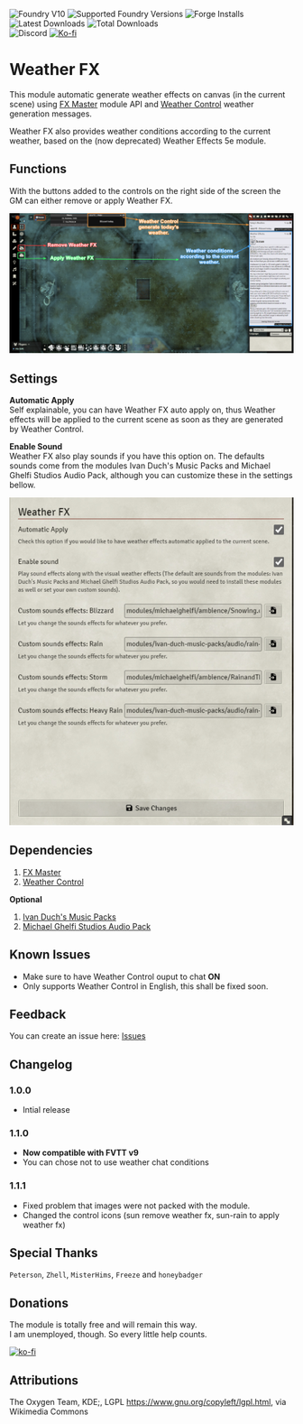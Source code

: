 <!--- Downloads @ Latest Badge -->
<!--- replace <user>/<repo> with your username/repository -->
<!-- ![Latest Release Download Count](https://img.shields.io/github/downloads/paulo-roger/weatherfx/latest/module.zip) -->
<!--- Forge Bazaar Install % Badge -->
<!--- replace <your-module-name> with the `name` in your manifest -->
![Foundry V10](https://img.shields.io/badge/Foundry-v10-informational) ![Supported Foundry Versions](https://img.shields.io/endpoint?url=https://foundryshields.com/version?url=https://github.com/paulo-roger/weatherfx/releases/latest/download/module.json) ![Forge Installs](https://img.shields.io/badge/dynamic/json?label=Forge%20Installs&query=package.installs&suffix=%25&url=https%3A%2F%2Fforge-vtt.com%2Fapi%2Fbazaar%2Fpackage%2Fweatherfx&colorB=4aa94a)  
![Latest Downloads](https://img.shields.io/github/downloads/paulo-roger/weatherfx/latest/total?color=blue&label=latest%20downloads) ![Total Downloads](https://img.shields.io/github/downloads/paulo-roger/weatherfx/total?color=blue&label=total%20downloads)  
![Discord](https://dcbadge.vercel.app/api/shield/219289132235489280?style=flat) [![Ko-fi](https://img.shields.io/badge/Ko--fi-winterwulf-00B9FE?logo=kofi)](https://ko-fi.com/winterwulf)

# Weather FX
This module automatic generate weather effects on canvas (in the current scene) using [FX Master](https://foundryvtt.com/packages/fxmaster) module API and [Weather Control](https://foundryvtt.com/packages/weather-control) weather generation messages.

Weather FX also provides weather conditions according to the current weather, based on the (now deprecated) Weather Effects 5e module.

## Functions
With the buttons added to the controls on the right side of the screen the GM can either remove or apply Weather FX.

![functions](./readme/functions.png)

## Settings
**Automatic Apply**  
Self explainable, you can have Weather FX auto apply on, thus Weather effects will be applied to the current scene as soon as they are generated by Weather Control.

**Enable Sound**  
Weather FX also play sounds if you have this option on. The defaults sounds come from the modules Ivan Duch's Music Packs and Michael Ghelfi Studios Audio Pack, although you can customize these in the settings bellow.

![settings](readme/settings.png)

## Dependencies
1. [FX Master](https://foundryvtt.com/packages/fxmaster)
2. [Weather Control](https://foundryvtt.com/packages/weather-control)

**Optional**
1. [Ivan Duch's Music Packs](https://foundryvtt.com/packages/ivan-duch-music-packs)
2. [Michael Ghelfi Studios Audio Pack](https://foundryvtt.com/packages/michaelghelfi)


## Known Issues
- Make sure to have Weather Control ouput to chat **ON**
- Only supports Weather Control in English, this shall be fixed soon.

## Feedback
You can create an issue here: [Issues](../../issues)

## Changelog
### 1.0.0
- Intial release
### 1.1.0
- **Now compatible with FVTT v9**
- You can chose not to use weather chat conditions
### 1.1.1
- Fixed problem that images were not packed with the module.
- Changed the control icons (sun remove weather fx, sun-rain to apply weather fx)

## Special Thanks
`Peterson`, ``Zhell``, ``MisterHims``, ``Freeze`` and `honeybadger`

## Donations
The module is totally free and will remain this way.  
I am unemployed, though. So every little help counts.

[![ko-fi](https://ko-fi.com/img/githubbutton_sm.svg)](https://ko-fi.com/winterwulf)

## Attributions
The Oxygen Team, KDE;, LGPL <https://www.gnu.org/copyleft/lgpl.html>, via Wikimedia Commons
